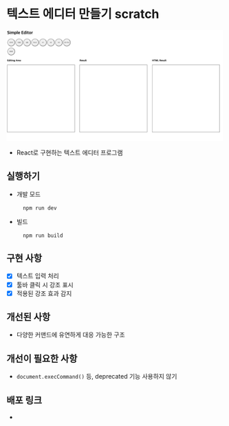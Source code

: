 # 텍스트 에디터 만들기 scratch

<p align="middle" >

![editor](./editor.png)

</p>

- React로 구현하는 텍스트 에디터 프로그램

## 실행하기

- 개발 모드

  ```
    npm run dev
  ```

- 빌드

  ```
    npm run build
  ```

## 구현 사항

- [x] 텍스트 입력 처리
- [x] 툴바 클릭 시 강조 표시
- [x] 적용된 강조 효과 감지

## 개선된 사항

- 다양한 커맨드에 유연하게 대응 가능한 구조

## 개선이 필요한 사항

- `document.execCommand()` 등, deprecated 기능 사용하지 않기

## 배포 링크

- []()
